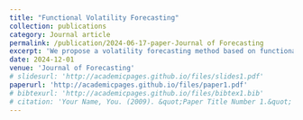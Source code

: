 ```yaml
---
title: "Functional Volatility Forecasting"
collection: publications
category: Journal article
permalink: /publication/2024-06-17-paper-Journal of Forecasting
excerpt: 'We propose a volatility forecasting method based on functional time series. Asymptotic theory related to the estimation of latent volatility curves via functional principal analysis is formally established, laying a solid theoretical foundation of the proposed forecasting method. And the proposed functional approach fully exploits the rich intraday information and hence leads to more accurate volatility forecasts.'
date: 2024-12-01
venue: 'Journal of Forecasting'
# slidesurl: 'http://academicpages.github.io/files/slides1.pdf'
paperurl: 'http://academicpages.github.io/files/paper1.pdf'
# bibtexurl: 'http://academicpages.github.io/files/bibtex1.bib'
# citation: 'Your Name, You. (2009). &quot;Paper Title Number 1.&quot; <i>Journal 1</i>. 1(1).'
---
```

